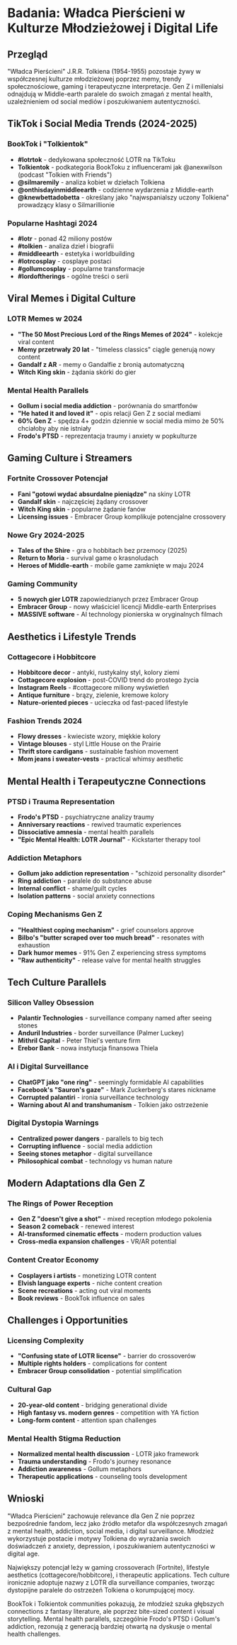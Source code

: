 # Badania: Władca Pierścieni w Kulturze Młodzieżowej i Digital Life

## Przegląd
"Władca Pierścieni" J.R.R. Tolkiena (1954-1955) pozostaje żywy w współczesnej kulturze młodzieżowej poprzez memy, trendy społecznościowe, gaming i terapeutyczne interpretacje. Gen Z i millenialsi odnajdują w Middle-earth paralele do swoich zmagań z mental health, uzależnieniem od social mediów i poszukiwaniem autentyczności.

## TikTok i Social Media Trends (2024-2025)

### BookTok i "Tolkientok"
- **#lotrtok** - dedykowana społeczność LOTR na TikToku
- **Tolkientok** - podkategoria BookToku z influencerami jak @anexwilson (podcast "Tolkien with Friends")
- **@silmaremily** - analiza kobiet w dziełach Tolkiena
- **@onthisdayinmiddleearth** - codzienne wydarzenia z Middle-earth
- **@knewbettadobetta** - określany jako "najwspanialszy uczony Tolkiena" prowadzący klasy o Silmarillionie

### Popularne Hashtagi 2024
- **#lotr** - ponad 42 miliony postów
- **#tolkien** - analiza dzieł i biografii
- **#middleearth** - estetyka i worldbuilding
- **#lotrcosplay** - cosplaye postaci
- **#gollumcosplay** - popularne transformacje
- **#lordoftherings** - ogólne treści o serii

## Viral Memes i Digital Culture

### LOTR Memes w 2024
- **"The 50 Most Precious Lord of the Rings Memes of 2024"** - kolekcje viral content
- **Memy przetrwały 20 lat** - "timeless classics" ciągle generują nowy content
- **Gandalf z AR** - memy o Gandalfie z bronią automatyczną
- **Witch King skin** - żądania skórki do gier

### Mental Health Parallels
- **Gollum i social media addiction** - porównania do smartfonów
- **"He hated it and loved it"** - opis relacji Gen Z z social mediami
- **60% Gen Z** - spędza 4+ godzin dziennie w social media mimo że 50% chciałoby aby nie istniały
- **Frodo's PTSD** - reprezentacja traumy i anxiety w popkulturze

## Gaming Culture i Streamers

### Fortnite Crossover Potencjał
- **Fani "gotowi wydać absurdalne pieniądze"** na skiny LOTR
- **Gandalf skin** - najczęściej żądany crossover
- **Witch King skin** - popularne żądanie fanów
- **Licensing issues** - Embracer Group komplikuje potencjalne crossovery

### Nowe Gry 2024-2025
- **Tales of the Shire** - gra o hobbitach bez przemocy (2025)
- **Return to Moria** - survival game o krasnoludach
- **Heroes of Middle-earth** - mobile game zamknięte w maju 2024

### Gaming Community
- **5 nowych gier LOTR** zapowiedzianych przez Embracer Group
- **Embracer Group** - nowy właściciel licencji Middle-earth Enterprises
- **MASSIVE software** - AI technology pionierska w oryginalnych filmach

## Aesthetics i Lifestyle Trends

### Cottagecore i Hobbitcore
- **Hobbitcore decor** - antyki, rustykalny styl, kolory ziemi
- **Cottagecore explosion** - post-COVID trend do prostego życia
- **Instagram Reels** - #cottagecore miliony wyświetleń
- **Antique furniture** - brązy, zielenie, kremowe kolory
- **Nature-oriented pieces** - ucieczka od fast-paced lifestyle

### Fashion Trends 2024
- **Flowy dresses** - kwieciste wzory, miękkie kolory
- **Vintage blouses** - styl Little House on the Prairie
- **Thrift store cardigans** - sustainable fashion movement
- **Mom jeans i sweater-vests** - practical whimsy aesthetic

## Mental Health i Terapeutyczne Connections

### PTSD i Trauma Representation
- **Frodo's PTSD** - psychiatryczne analizy traumy
- **Anniversary reactions** - rewived traumatic experiences
- **Dissociative amnesia** - mental health parallels
- **"Epic Mental Health: LOTR Journal"** - Kickstarter therapy tool

### Addiction Metaphors
- **Gollum jako addiction representation** - "schizoid personality disorder"
- **Ring addiction** - paralele do substance abuse
- **Internal conflict** - shame/guilt cycles
- **Isolation patterns** - social anxiety connections

### Coping Mechanisms Gen Z
- **"Healthiest coping mechanism"** - grief counselors approve
- **Bilbo's "butter scraped over too much bread"** - resonates with exhaustion
- **Dark humor memes** - 91% Gen Z experiencing stress symptoms
- **"Raw authenticity"** - release valve for mental health struggles

## Tech Culture Parallels

### Silicon Valley Obsession
- **Palantir Technologies** - surveillance company named after seeing stones
- **Anduril Industries** - border surveillance (Palmer Luckey)
- **Mithril Capital** - Peter Thiel's venture firm
- **Erebor Bank** - nowa instytucja finansowa Thiela

### AI i Digital Surveillance
- **ChatGPT jako "one ring"** - seemingly formidable AI capabilities
- **Facebook's "Sauron's gaze"** - Mark Zuckerberg's stares nickname
- **Corrupted palantiri** - ironia surveillance technology
- **Warning about AI and transhumanism** - Tolkien jako ostrzeżenie

### Digital Dystopia Warnings
- **Centralized power dangers** - parallels to big tech
- **Corrupting influence** - social media addiction
- **Seeing stones metaphor** - digital surveillance
- **Philosophical combat** - technology vs human nature

## Modern Adaptations dla Gen Z

### The Rings of Power Reception
- **Gen Z "doesn't give a shot"** - mixed reception młodego pokolenia
- **Season 2 comeback** - renewed interest
- **AI-transformed cinematic effects** - modern production values
- **Cross-media expansion challenges** - VR/AR potential

### Content Creator Economy
- **Cosplayers i artists** - monetizing LOTR content
- **Elvish language experts** - niche content creation
- **Scene recreations** - acting out viral moments
- **Book reviews** - BookTok influence on sales

## Challenges i Opportunities

### Licensing Complexity
- **"Confusing state of LOTR license"** - barrier do crossoverów
- **Multiple rights holders** - complications for content
- **Embracer Group consolidation** - potential simplification

### Cultural Gap
- **20-year-old content** - bridging generational divide
- **High fantasy vs. modern genres** - competition with YA fiction
- **Long-form content** - attention span challenges

### Mental Health Stigma Reduction
- **Normalized mental health discussion** - LOTR jako framework
- **Trauma understanding** - Frodo's journey resonance
- **Addiction awareness** - Gollum metaphors
- **Therapeutic applications** - counseling tools development

## Wnioski

"Władca Pierścieni" zachowuje relevance dla Gen Z nie poprzez bezpośrednie fandom, lecz jako źródło metafor dla współczesnych zmagań z mental health, addiction, social media, i digital surveillance. Młodzież wykorzystuje postacie i motywy Tolkiena do wyrażania swoich doświadczeń z anxiety, depression, i poszukiwaniem autentyczności w digital age.

Największy potencjał leży w gaming crossoverach (Fortnite), lifestyle aesthetics (cottagecore/hobbitcore), i therapeutic applications. Tech culture ironicznie adoptuje nazwy z LOTR dla surveillance companies, tworząc dystopijne paralele do ostrzeżeń Tolkiena o korumpującej mocy.

BookTok i Tolkientok communities pokazują, że młodzież szuka głębszych connections z fantasy literature, ale poprzez bite-sized content i visual storytelling. Mental health parallels, szczególnie Frodo's PTSD i Gollum's addiction, rezonują z generacją bardziej otwartą na dyskusje o mental health challenges.